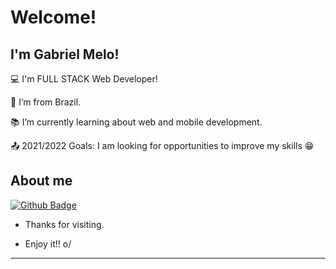 # Welcome!

 

## I'm Gabriel Melo!

 

:computer: I'm FULL STACK Web Developer!

:house_with_garden: I’m from Brazil.

:books: I’m currently learning about web and mobile development.

:outbox_tray: 2021/2022 Goals: I am looking for opportunities to improve my skills 😁


## About me

[![Github Badge](https://img.shields.io/badge/-Github-000?style=flat-square&logo=Github&logoColor=white&link=https://github.com/gabuoff)](https://github.com/gabuoff)



- Thanks for visiting.

- Enjoy it!! o/

----------------------------------------------------------------------------------

